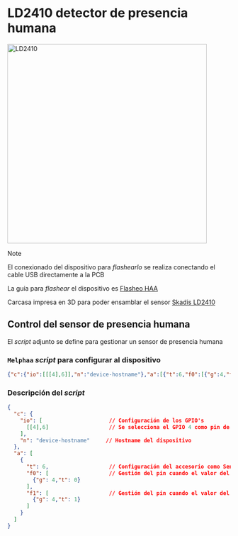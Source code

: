 # LD2410 detector de presencia humana

<img src="https://external-content.duckduckgo.com/iu/?u=https%3A%2F%2Fae01.alicdn.com%2Fkf%2FS61c8e193a1e244548c50b3a2d8016f170%2FHLK-LD2410-24G-FMCW-24GHz-Smart-Human-Presence-Sensing-Radar-Module-LD2410-Millimeter-Wave-Motion-Switch.jpg_Q90.jpg_.webp&f=1&nofb=1&ipt=4a677906f5d40268b39410c4260afb805c0a5b1e40f16412271a9d39fab3fc6c&ipo=images" alt="LD2410" width="450"/>

> [!NOTE]
> El conexionado del dispositivo para _flashearlo_ se realiza conectando el cable USB directamente a la PCB
>
> La guía para _flashear_ el dispositivo es [Flasheo HAA](../docs/flash_haa.md)
>
> Carcasa impresa en 3D para poder ensamblar el sensor [Skadis LD2410](https://www.thingiverse.com/thing:6429958)

## Control del sensor de presencia humana

El _script_ adjunto se define para gestionar un sensor de presencia humana

### `Melphaa` _script_ para configurar al dispositivo

```json
{"c":{"io":[[[4],6]],"n":"device-hostname"},"a":[{"t":6,"f0":[{"g":4,"t":0}],"f1":[{"g":4,"t":1}]}]}
```

### Descripción del _script_

```json
{
  "c": {
    "io": [                     // Configuración de los GPIO's
      [[4],6]                   // Se selecciona el GPIO 4 como pin de entrada con la resistencia de pull-up interna deshabilitada (señal 0 no indicada ya que se usa el valor por defecto para aligerar el MELPHAA)
    ],
    "n": "device-hostname"     // Hostname del dispositivo
  },
  "a": [
    {
      "t": 6,                   // Configuración del accesorio como Sensor de Presencia
      "f0": [                   // Gestión del pin cuando el valor del sensor de presencia es OFF.
        {"g": 4,"t": 0}
      ],
      "f1": [                   // Gestión del pin cuando el valor del sensor de presencia es OFF.
        {"g": 4,"t": 1}
      ]
    }
  ]
}
```
